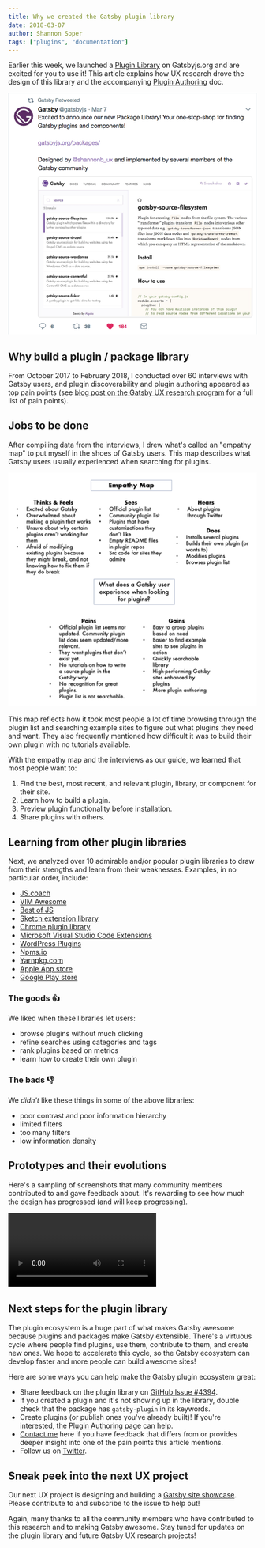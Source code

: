 ```yaml
---
title: Why we created the Gatsby plugin library
date: 2018-03-07
author: Shannon Soper
tags: ["plugins", "documentation"]
---
```


Earlier this week, we launched a [Plugin Library](/packages/) on Gatsbyjs.org and are excited for you to use it! This article explains how UX research drove the design of this library and the accompanying [Plugin Authoring](/docs/creating-plugins/) doc.

![Plugin tweet](plugin-tweet.png)

## Why build a plugin / package library

From October 2017 to February 2018, I conducted over 60 interviews with Gatsby users, and plugin discoverability and plugin authoring appeared as top pain points (see [blog post on the Gatsby UX research program](/blog/2017-12-20-introducing-the-gatsby-ux-research-program/) for a full list of pain points).

## Jobs to be done

After compiling data from the interviews, I drew what's called an "empathy map" to put myself in the shoes of Gatsby users. This map describes what Gatsby users usually experienced when searching for plugins.

![Empathy map](empathy-map.png)

This map reflects how it took most people a lot of time browsing through the plugin list and searching example sites to figure out what plugins they need and want. They also frequently mentioned how difficult it was to build their own plugin with no tutorials available.

With the empathy map and the interviews as our guide, we learned that most people want to:

1.  Find the best, most recent, and relevant plugin, library, or component for their site.
2.  Learn how to build a plugin.
3.  Preview plugin functionality before installation.
4.  Share plugins with others.

## Learning from other plugin libraries

Next, we analyzed over 10 admirable and/or popular plugin libraries to draw from their strengths and learn from their weaknesses. Examples, in no particular order, include:

-   [JS.coach](https://js.coach/)
-   [VIM Awesome](https://vimawesome.com/)
-   [Best of JS](https://bestof.js.org/)
-   [Sketch extension library](https://sketchapp.com/extensions/)
-   [Chrome plugin library](https://chrome.google.com/webstore/detail/plugins/mmcblfncjaclajmegihojiekebofjcen?hl=en)
-   [Microsoft Visual Studio Code Extensions](https://marketplace.visualstudio.com/VSCode)
-   [WordPress Plugins](https://wordpress.org/plugins/)
-   [Npms.io](https://npms.io/)
-   [Yarnpkg.com](https://yarnpkg.com/en/packages)
-   [Apple App store](https://www.apple.com/ios/app-store/)
-   [Google Play store](https://play.google.com/store/apps/top)

### The goods 👍

We liked when these libraries let users:

-   browse plugins without much clicking
-   refine searches using categories and tags
-   rank plugins based on metrics
-   learn how to create their own plugin

### The bads 👎

We _didn't_ like these things in some of the above libraries:

-   poor contrast and poor information hierarchy
-   limited filters
-   too many filters
-   low information density

## Prototypes and their evolutions

Here's a sampling of screenshots that many community members contributed to and gave feedback about. It's rewarding to see how much the design has progressed (and will keep progressing).

<video controls="controls" autoplay="true" loop="true">
  <source type="video/mp4" src="/images/gatsby-plugin-library-compressed.mp4" />
  <p>Your browser does not support the video element.</p>
</video>

## Next steps for the plugin library

The plugin ecosystem is a huge part of what makes Gatsby awesome because plugins and packages make Gatsby extensible. There's a virtuous cycle where people find plugins, use them, contribute to them, and create new ones. We hope to accelerate this cycle, so the Gatsby ecosystem can develop faster and more people can build awesome sites!

Here are some ways you can help make the Gatsby plugin ecosystem great:

-   Share feedback on the plugin library on [GitHub Issue #4394](https://github.com/gatsbyjs/gatsby/issues/4394).
-   If you created a plugin and it's not showing up in the library, double check that the package has `gatsby-plugin` in its keywords.
-   Create plugins (or publish ones you've already built)! If you're interested, the [Plugin Authoring](/docs/creating-plugins/) page can help.
-   [Contact me](https://twitter.com/shannonb_ux/status/938551014956732418) here if you have feedback that differs from or provides deeper insight into one of the pain points this article mentions.
-   Follow us on [Twitter](https://twitter.com/gatsbyjs).

## Sneak peek into the next UX project

Our next UX project is designing and building a [Gatsby site showcase](https://github.com/gatsbyjs/gatsby/issues/4392). Please contribute to and subscribe to the issue to help out!

Again, many thanks to all the community members who have contributed to this research and to making Gatsby awesome. Stay tuned for updates on the plugin library and future Gatsby UX research projects!

